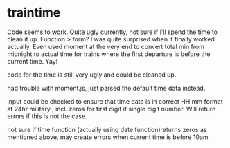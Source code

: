# traintime
<!-- 
Currently works as long as the time until next train is after the current time.
returns an error if the first train was before "now".

psedo-code for the logic on how to solve that issue is commented...a loop needs to be created, but unsure which variable to iterate in the loop. -->
Code seems to work. Quite ugly currently, not sure if i'll spend the time to clean it up. Function > form?
I was quite surprised when it finally worked actually. Even used moment at the very end to convert total min from midnight to actual time for trains where the first departure is before the current time. Yay!

code for the time is still very ugly and could be cleaned up.

had trouble with moment.js, just parsed the default time data instead.

input could be checked to ensure that time data is in correct HH:mm format at 24hr military , incl. zeros for first digit if single digit number. Will return errors if this is not the case.

not sure if time function (actually using date function)returns zeros as mentioned above, may create errors when current time is before 10am



